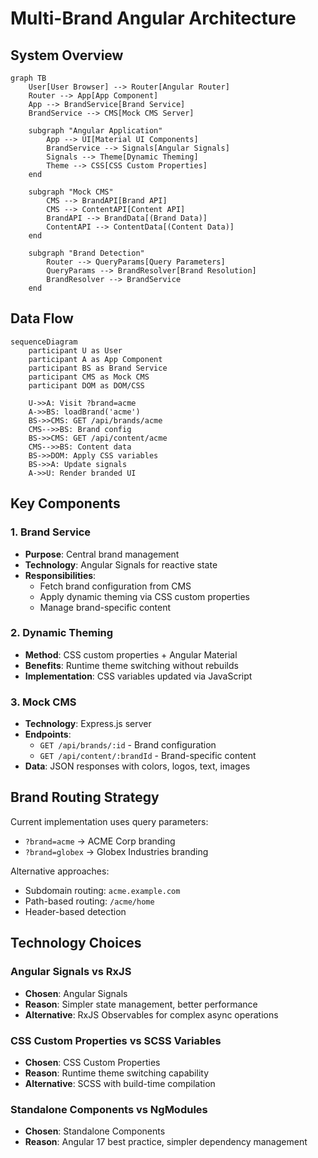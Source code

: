 # Multi-Brand Angular Architecture

## System Overview

```mermaid
graph TB
    User[User Browser] --> Router[Angular Router]
    Router --> App[App Component]
    App --> BrandService[Brand Service]
    BrandService --> CMS[Mock CMS Server]
    
    subgraph "Angular Application"
        App --> UI[Material UI Components]
        BrandService --> Signals[Angular Signals]
        Signals --> Theme[Dynamic Theming]
        Theme --> CSS[CSS Custom Properties]
    end
    
    subgraph "Mock CMS"
        CMS --> BrandAPI[Brand API]
        CMS --> ContentAPI[Content API]
        BrandAPI --> BrandData[(Brand Data)]
        ContentAPI --> ContentData[(Content Data)]
    end
    
    subgraph "Brand Detection"
        Router --> QueryParams[Query Parameters]
        QueryParams --> BrandResolver[Brand Resolution]
        BrandResolver --> BrandService
    end
```

## Data Flow

```mermaid
sequenceDiagram
    participant U as User
    participant A as App Component
    participant BS as Brand Service
    participant CMS as Mock CMS
    participant DOM as DOM/CSS
    
    U->>A: Visit ?brand=acme
    A->>BS: loadBrand('acme')
    BS->>CMS: GET /api/brands/acme
    CMS-->>BS: Brand config
    BS->>CMS: GET /api/content/acme
    CMS-->>BS: Content data
    BS->>DOM: Apply CSS variables
    BS->>A: Update signals
    A->>U: Render branded UI
```

## Key Components

### 1. Brand Service
- **Purpose**: Central brand management
- **Technology**: Angular Signals for reactive state
- **Responsibilities**:
  - Fetch brand configuration from CMS
  - Apply dynamic theming via CSS custom properties
  - Manage brand-specific content

### 2. Dynamic Theming
- **Method**: CSS custom properties + Angular Material
- **Benefits**: Runtime theme switching without rebuilds
- **Implementation**: CSS variables updated via JavaScript

### 3. Mock CMS
- **Technology**: Express.js server
- **Endpoints**:
  - `GET /api/brands/:id` - Brand configuration
  - `GET /api/content/:brandId` - Brand-specific content
- **Data**: JSON responses with colors, logos, text, images

## Brand Routing Strategy

Current implementation uses query parameters:
- `?brand=acme` → ACME Corp branding
- `?brand=globex` → Globex Industries branding

Alternative approaches:
- Subdomain routing: `acme.example.com`
- Path-based routing: `/acme/home`
- Header-based detection

## Technology Choices

### Angular Signals vs RxJS
- **Chosen**: Angular Signals
- **Reason**: Simpler state management, better performance
- **Alternative**: RxJS Observables for complex async operations

### CSS Custom Properties vs SCSS Variables
- **Chosen**: CSS Custom Properties
- **Reason**: Runtime theme switching capability
- **Alternative**: SCSS with build-time compilation

### Standalone Components vs NgModules
- **Chosen**: Standalone Components
- **Reason**: Angular 17 best practice, simpler dependency management